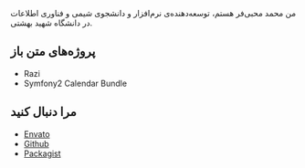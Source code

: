 من محمد محبی‌فر هستم، توسعه‌دهنده‌ی نرم‌افزار و دانشجوی شیمی و فناوری اطلاعات در دانشگاه شهید بهشتی.

## پروژه‌های متن باز ##

 - Razi
 - Symfony2 Calendar Bundle
 
## مرا دنبال کنید ##
 - [Envato][1]
 - [Github][2]
 - [Packagist][3]


  [1]: http://themeforest.net/user/mohebifar
  [2]: https://github.com/mohebifar
  [3]: https://packagist.org/packages/mohebifar/